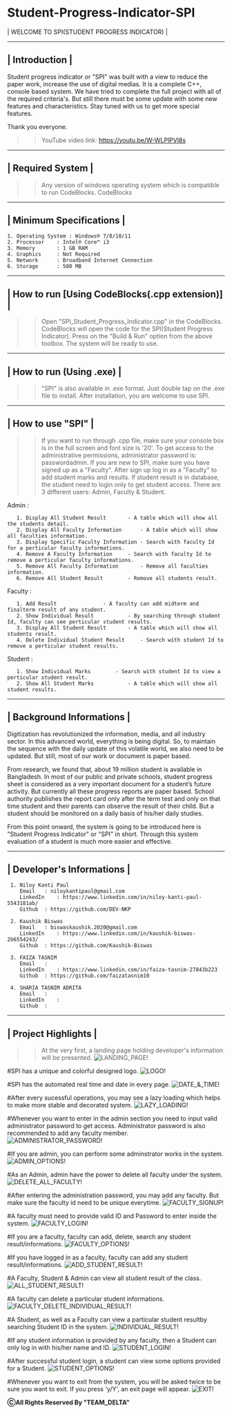 # Student-Progress-Indicator-SPI

| WELCOME TO SPI(STUDENT PROGRESS INDICATOR) |

 ---------------
| Introduction |
 ---------------

Student progress indicator or "SPI" was built with a view to reduce the paper work, increase the use of digital medias. It is a complete C++, console based system. We have tried to complete the full project with all of the required criteria's. But still there must be some update with some new features and characteristics. Stay tuned with us to get more special features.

Thank you everyone.


>> YouTube video link: https://youtu.be/W-WLPlPVl8s


-------------------
| Required System |
-------------------

 >> Any version of windows operating system which is compatible to run CodeBlocks.
 >> CodeBlocks

--------------------------
| Minimum Specifications |
--------------------------

    1. Operating System : Windows® 7/8/10/11
    2. Processor	: Intel® Core™ i3
    3. Memory		: 1 GB RAM
    4. Graphics		: Not Required
    5. Network		: Broadband Internet Connection
    6. Storage		: 500 MB

-------------------------------------------------
| How to run [Using CodeBlocks(.cpp extension)] |
-------------------------------------------------

 >> Open "SPI_Student_Progress_Indicator.cpp" in the CodeBlocks.
 >> CodeBlocks will open the code for the SPI(Student Progress Indicator).
 >> Press on the "Build & Run" option from the above toolbox.
 >> The system will be ready to use.

---------------------------
| How to run (Using .exe) |
---------------------------

 >> "SPI" is also available in .exe format.
 >> Just double tap on the .exe file to install.
 >> After installation, you are welcome to use SPI.

--------------------
| How to use "SPI" |
--------------------

 >> If you want to run through .cpp file, make sure your console box is in the full screen and font size is '20'.
 >> To get access to the administrative permissions, administrator password is: passwordadmin.
 >> If you are new to SPI, make sure you have signed up as a "Faculty".
 >> After sign up log in as a "Faculty" to add student marks and results.
 >> If student result is in database, the student need to login only to get student access.
 >> There are 3 different users: Admin, Faculty & Student.

   Admin :
   
	   1. Display All Student Result	   - A table which will show all the students detail.
	   2. Display All Faculty Information	   - A table which will show all faculties information.
	   3. Display Specific Faculty Information - Search with faculty Id for a perticular faculty informations.
	   4. Remove A Faculty Information	   - Search with faculty Id to remove a perticular faculty informations.
	   5. Remove All Faculty Information	   - Remove all faculties information.
	   6. Remove All Student Result		   - Remove all students result.


   Faculty :

	   1. Add Result			   - A faculty can add midterm and finalterm result of any student.
	   2. Show Individual Result		   - By searching through student Id, faculty can see perticular student results.
	   3. Display All Student Result	   - A table which will show all students result.
	   4. Delete Individual Student Result	   - Search with student Id to remove a perticular student results.


   Student :

	   1. Show Individual Marks		   - Search with student Id to view a perticular student result.
	   2. Show All Student Marks		   - A table which will show all student results.


---------------------------
| Background Informations |
---------------------------

Digitization has revolutionized the information, media, and all industry sector. In this advanced world, everything is being digital. So, to maintain the sequence with the daily update  of this volatile world, we also need to be updated. But still, most of our work or document is paper based.

From research, we found that, about 19 million student is available in Bangladesh. In most of our public and private schools, student progress sheet is considered as a very important document for a student’s future activity. But currently all these progress reports are paper based. School authority publishes the report card only after the term test and only on that time student and their parents can observe the result of their child. But a student should be monitored on a daily basis of his/her daily studies.

From this point onward, the system is going to be introduced here is "Student Progress Indicator" or "SPI" in short. Through this system evaluation of a student is much more easier and effective.


----------------------------
| Developer's Informations |
----------------------------

	 1. Niloy Kanti Paul
	    Email	: niloykantipaul@gmail.com
	    LinkedIn	: https://www.linkedin.com/in/niloy-kanti-paul-5543181ab/
	    Github	: https://github.com/DEV-NKP

	 2. Kaushik Biswas
	    Email	: biswaskaushik.2020@gmail.com
	    LinkedIn	: https://www.linkedin.com/in/kaushik-biswas-2b6554243/
	    Github	: https://github.com/Kaushik-Biswas

	 3. FAIZA TASNIM
	    Email	: 
	    LinkedIn	: https://www.linkedin.com/in/faiza-tasnim-27843b223
	    Github	: https://github.com/faizatasnim10

	 4. SHARIA TASNIM ADRITA
	    Email	: 
	    LinkedIn	: 
	    Github	: 



----------------------
| Project Highlights |
----------------------

 >> At the very first, a landing page holding developer's information will be presented.
![LANDING_PAGE!](README_IMAGE/landing_page.PNG)

#SPI has a unique and colorful designed logo.
![LOGO!](README_IMAGE/logo.PNG)

#SPI has the automated real time and date in every page.
![DATE_&_TIME!](README_IMAGE/time_date.png)

#After every sucessful operations, you may see a lazy loading which helps to make more stable and decorated system.
![LAZY_LOADING!](README_IMAGE/lazy_loading.PNG)

#Whenever you want to enter in the admin section you need to input valid administrator password to get access. Administrator password is also recommended to add any faculty member.
![ADMINISTRATOR_PASSWORD!](README_IMAGE/administrator_password.PNG)

#If you are admin, you can perform some adminstrator works in the system.
![ADMIN_OPTIONS!](README_IMAGE/admin_options.PNG)

#As an Admin, admin have the power to delete all faculty under the system.
![DELETE_ALL_FACULTY!](README_IMAGE/delete_all_faculty.png)

#After entering the administration password, you may add any faculty. But make sure the faculty id need to be unique everytime.
![FACULTY_SIGNUP!](README_IMAGE/faculty_signup.PNG)

#A faculty must need to provide valid ID and Password to enter inside the system.
![FACULTY_LOGIN!](README_IMAGE/faculty_login.PNG)

#If you are a faculty, faculty can add, delete, search any student result/informations.
![FACULTY_OPTIONS!](README_IMAGE/faculty_options.png)

#If you have logged in as a faculty, faculty can add any student result/informations.
![ADD_STUDENT_RESULT!](README_IMAGE/add_student_result.PNG)

#A Faculty, Student & Admin can view all student result of the class.
![ALL_STUDENT_RESULT!](README_IMAGE/all_student_result.png)

#A faculty can delete a particular student informations.
![FACULTY_DELETE_INDIVIDUAL_RESULT!](README_IMAGE/faculty_delete_individual_result.PNG)

#A Student, as well as a Faculty can view a particular student resultby searching Student ID in the system.
![INDIVIDUAL_RESULT!](README_IMAGE/individual_result.PNG)

#If any student information is provided by any faculty, then a Student can only log in with his/her name and ID.
![STUDENT_LOGIN!](README_IMAGE/student_login.PNG)

#After successful student login, a student can view some options provided for a Student.
![STUDENT_OPTIONS!](README_IMAGE/student_options.PNG)

#Whenever you want to exit from the system, you will be asked twice to be sure you want to exit. If you press 'y/Y', an exit page will appear.
![EXIT!](README_IMAGE/exit.PNG)

********************************************ⒸAll Rights Reserved By "TEAM_DELTA"********************************************

